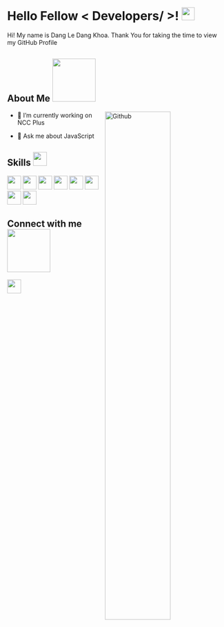 <h1> Hello Fellow < Developers/ >! <img src = "https://raw.githubusercontent.com/MartinHeinz/MartinHeinz/master/wave.gif" width = 30px> </h1>
<p align='center'>
</p>


<div size='20px'> Hi! My name is Dang Le Dang Khoa. Thank You for taking the time to view my GitHub Profile 
</div>

<h2> About Me <img src = "https://media0.giphy.com/media/KDDpcKigbfFpnejZs6/giphy.gif?cid=ecf05e47oy6f4zjs8g1qoiystc56cu7r9tb8a1fe76e05oty&rid=giphy.gif" width = 100px></h2>

<img width="55%" align="right" alt="Github" src="https://raw.githubusercontent.com/onimur/.github/master/.resources/git-header.svg" />

- 🔭 I’m currently working on  NCC Plus
      
- 💬 Ask me about JavaScript
  
<h2 > Skills <img src = "https://media2.giphy.com/media/QssGEmpkyEOhBCb7e1/giphy.gif?cid=ecf05e47a0n3gi1bfqntqmob8g9aid1oyj2wr3ds3mg700bl&rid=giphy.gif" width = 32px> </h2>

<div>
      <img width ='32px' src ='https://cdn.jsdelivr.net/gh/devicons/devicon/icons/react/react-original.svg'>
      <img width ='32px' src ='https://cdn.jsdelivr.net/gh/devicons/devicon/icons/nestjs/nestjs-original.svg'>
      <img width ='32px' src ='https://cdn.jsdelivr.net/gh/devicons/devicon/icons/nextjs/nextjs-original.svg'>
      <img width ='32px' src ='https://cdn.jsdelivr.net/gh/devicons/devicon/icons/swift/swift-original.svg'>
      <img width ='32px' src ='https://raw.githubusercontent.com/rahulbanerjee26/githubAboutMeGenerator/main/icons/javascript.svg'>
      <img width ='32px' src ='https://cdn.jsdelivr.net/gh/devicons/devicon/icons/typescript/typescript-original.svg'>
      <img width ='32px' src ='https://raw.githubusercontent.com/rahulbanerjee26/githubAboutMeGenerator/main/icons/css.svg'> <img width ='32px' src ='https://raw.githubusercontent.com/rahulbanerjee26/githubAboutMeGenerator/main/icons/html.svg'>
</div>

###


<h2> Connect with me <img src='https://raw.githubusercontent.com/ShahriarShafin/ShahriarShafin/main/Assets/handshake.gif' width="100px"> </h2>
<a href = 'https://www.linkedin.com/in/khoa-dang-le-dang-536a03244/'> <img width = '32px' align= 'center' src="https://raw.githubusercontent.com/rahulbanerjee26/githubAboutMeGenerator/main/icons/linked-in-alt.svg"/></a>
